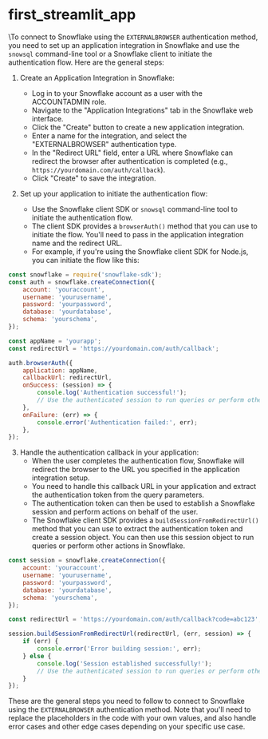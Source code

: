 # first_streamlit_app
\To connect to Snowflake using the `EXTERNALBROWSER` authentication method, you need to set up an application integration in Snowflake and use the `snowsql` command-line tool or a Snowflake client to initiate the authentication flow. Here are the general steps:

1. Create an Application Integration in Snowflake:
   - Log in to your Snowflake account as a user with the ACCOUNTADMIN role.
   - Navigate to the "Application Integrations" tab in the Snowflake web interface.
   - Click the "Create" button to create a new application integration.
   - Enter a name for the integration, and select the "EXTERNALBROWSER" authentication type.
   - In the "Redirect URL" field, enter a URL where Snowflake can redirect the browser after authentication is completed (e.g., `https://yourdomain.com/auth/callback`).
   - Click "Create" to save the integration.

2. Set up your application to initiate the authentication flow:
   - Use the Snowflake client SDK or `snowsql` command-line tool to initiate the authentication flow.
   - The client SDK provides a `browserAuth()` method that you can use to initiate the flow. You'll need to pass in the application integration name and the redirect URL.
   - For example, if you're using the Snowflake client SDK for Node.js, you can initiate the flow like this:

```javascript
const snowflake = require('snowflake-sdk');
const auth = snowflake.createConnection({
    account: 'youraccount',
    username: 'yourusername',
    password: 'yourpassword',
    database: 'yourdatabase',
    schema: 'yourschema',
});

const appName = 'yourapp';
const redirectUrl = 'https://yourdomain.com/auth/callback';

auth.browserAuth({
    application: appName,
    callbackUrl: redirectUrl,
    onSuccess: (session) => {
        console.log('Authentication successful!');
        // Use the authenticated session to run queries or perform other actions in Snowflake.
    },
    onFailure: (err) => {
        console.error('Authentication failed:', err);
    },
});
```

3. Handle the authentication callback in your application:
   - When the user completes the authentication flow, Snowflake will redirect the browser to the URL you specified in the application integration setup.
   - You need to handle this callback URL in your application and extract the authentication token from the query parameters.
   - The authentication token can then be used to establish a Snowflake session and perform actions on behalf of the user.
   - The Snowflake client SDK provides a `buildSessionFromRedirectUrl()` method that you can use to extract the authentication token and create a session object. You can then use this session object to run queries or perform other actions in Snowflake.

```javascript
const session = snowflake.createConnection({
    account: 'youraccount',
    username: 'yourusername',
    password: 'yourpassword',
    database: 'yourdatabase',
    schema: 'yourschema',
});

const redirectUrl = 'https://yourdomain.com/auth/callback?code=abc123';

session.buildSessionFromRedirectUrl(redirectUrl, (err, session) => {
    if (err) {
        console.error('Error building session:', err);
    } else {
        console.log('Session established successfully!');
        // Use the authenticated session to run queries or perform other actions in Snowflake.
    }
});
```

These are the general steps you need to follow to connect to Snowflake using the `EXTERNALBROWSER` authentication method. Note that you'll need to replace the placeholders in the code with your own values, and also handle error cases and other edge cases depending on your specific use case.
